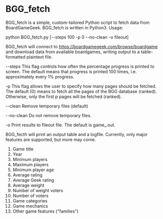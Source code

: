 # BGG_fetch
BGG_fetch is a simple, custom-tailored Python script to fetch data from BoardGameGeek.
BGG_fetch is written in Python3. Usage:

python BGG_fetch.py [--steps 100 -p 0 --no-clean -o fileout]

BGG_fetch will connect to https://boardgamegeek.com/browse/boardgame and download data from available boardgames, writing output to a table-formatted plaintext file.

--steps      This flag controls how often the percentage progress is printed to screen. The default means that progress is printed 100 times, i.e. approximately every 1% progress.

-p           This flag allows the user to specify how many pages should be fetched. The default (0) means to fetch all the pages of the BGG database (ranked). Otherwise,
             only the first p pages will be fetched (ranked).

--clean      Remove temporary files (default)

--no-clean   Do not remove temporary files.

-o           Print results to fileout file. The default is game_<date>.out.

BGG_fecth will print an output table and a logfile. Currently, only major features are supported, but more may come.

1. Game title
2. Year
3. Minimum players
4. Maximum players
5. Minimum player age
6. Average rating
7. Average Geek rating
8. Average weight
9. Number of weight voters
10. Number of voters
11. Game categories
12. Game mechanics
13. Other game features ("families")
